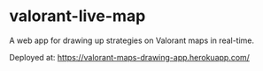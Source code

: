 ﻿# valorant-live-map
 
A web app for drawing up strategies on Valorant maps in real-time.

Deployed at: https://valorant-maps-drawing-app.herokuapp.com/
